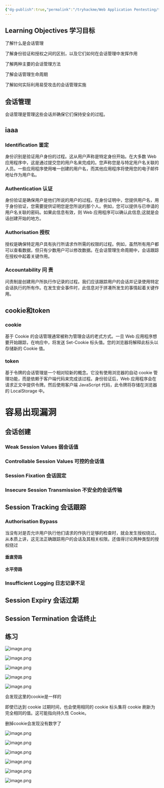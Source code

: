 ```yaml
---
{"dg-publish":true,"permalink":"/tryhackme/Web Application Pentesting/tryhackme 会话管理/","tags":["靶场","web安全","tryhackme"]}
---
```



## Learning Objectives  学习目标

了解什么是会话管理
    
了解身份验证和授权之间的区别，以及它们如何在会话管理中发挥作用
  
了解两种主要的会话管理方法

了解会话管理生命周期
    
了解如何实际利用易受攻击的会话管理实施
## 会话管理
会话管理是管理这些会话并确保它们保持安全的过程。

## iaaa
### Identification  鉴定
身份识别是验证用户身份的过程。这从用户声称是特定身份开始。在大多数 Web 应用程序中，这是通过提交您的用户名来完成的。您声称您是与特定用户名关联的人员。一些应用程序使用唯一创建的用户名，而其他应用程序将使用您的电子邮件地址作为用户名。

### Authentication  认证
身份验证是确保用户是他们所说的用户的过程。在身份证明中，您提供用户名，用于身份验证，您需要提供证明您是您所说的那个人。例如，您可以提供与已申请的用户名关联的密码。如果此信息有效，则 Web 应用程序可以确认此信息;这就是会话创建开始的地方。

### Authorisation  授权
授权是确保特定用户具有执行所请求作所需的权限的过程。例如，虽然所有用户都可以查看数据，但只有少数用户可以修改数据。在会话管理生命周期中，会话跟踪在授权中起着关键作用。

### Accountability  问 责
问责制是创建用户所执行作记录的过程。我们应该跟踪用户的会话并记录使用特定会话执行的所有作。在发生安全事件时，此信息对于拼凑所发生的事情起着关键作用。


## cookie和token
### cookie
基于 Cookie 的会话管理通常被称为管理会话的老式方式。一旦 Web 应用程序想要开始跟踪，在响应中，将发送 Set-Cookie 标头值。您的浏览器将解释此标头以存储新的 Cookie 值。

### token
基于令牌的会话管理是一个相对较新的概念。它没有使用浏览器的自动 cookie 管理功能，而是依赖于客户端代码来完成该过程。身份验证后，Web 应用程序会在请求正文中提供令牌。然后使用客户端 JavaScript 代码，此令牌将存储在浏览器的 LocalStorage 中。

# 容易出现漏洞
## 会话创建
### Weak Session Values  弱会话值

### Controllable Session Values 可控的会话值

### Session Fixation  会话固定

### Insecure Session Transmission 不安全的会话传输

## Session Tracking  会话跟踪

### Authorisation Bypass
当没有对是否允许用户执行他们请求的作执行足够的检查时，就会发生授权绕过。从本质上讲，这无法正确跟踪用户的会话及其相关权限。还值得讨论两种类型的授权绕过

#### 垂直旁路

#### 水平旁路 

### Insufficient Logging  日志记录不足

## Session Expiry  会话过期

## Session Termination  会话终止

## 练习


![image.png](https://s2.loli.net/2025/05/12/Mit7JR5moBnAOrq.png)


![image.png](https://s2.loli.net/2025/05/12/6CPUXxKHVRoOEcj.png)



![image.png](https://s2.loli.net/2025/05/12/JaRBolAM3pyv6iI.png)



![image.png](https://s2.loli.net/2025/05/12/6aiED4L1wYzlqvR.png)


![image.png](https://s2.loli.net/2025/05/12/kjOBKxqSzuDVFw4.png)

会发现这里的cookie是一样的

即使已达到 cookie 过期时间，也会使用相同的 cookie 标头集将 cookie 刷新为完全相同的值。这可能指向持久性 Cookie。

删掉cookie会发现没有数字了

![image.png](https://s2.loli.net/2025/05/12/4ruBcoNjORGPla2.png)


![image.png](https://s2.loli.net/2025/05/12/BqYKaMWTcs82AuG.png)




![image.png](https://s2.loli.net/2025/05/12/bJx9Pq4Tl8Sw7Zr.png)


![image.png](https://s2.loli.net/2025/05/12/LMDigXHS3ABk47Y.png)


![image.png](https://s2.loli.net/2025/05/12/rloOGqcwU9D6sKi.png)


![image.png](https://s2.loli.net/2025/05/12/BY9cgxS1aE8dNAO.png)
